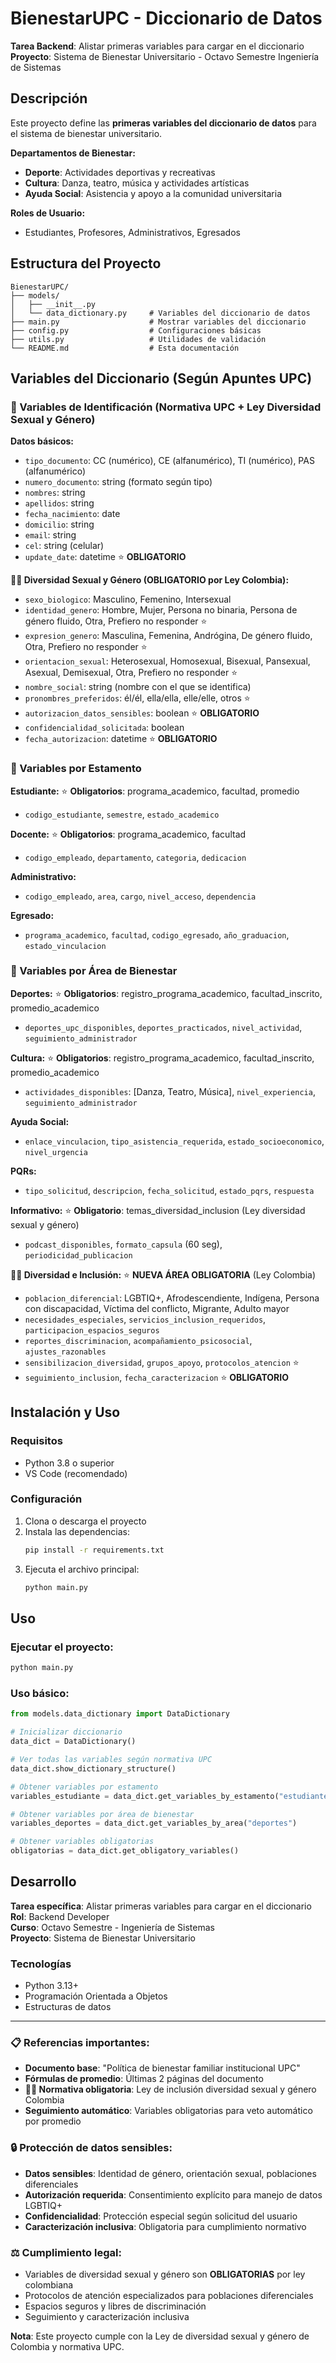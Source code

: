 # BienestarUPC - Diccionario de Datos

**Tarea Backend**: Alistar primeras variables para cargar en el diccionario  
**Proyecto**: Sistema de Bienestar Universitario - Octavo Semestre Ingeniería de Sistemas

## Descripción

Este proyecto define las **primeras variables del diccionario de datos** para el sistema de bienestar universitario.

**Departamentos de Bienestar:**
- **Deporte**: Actividades deportivas y recreativas
- **Cultura**: Danza, teatro, música y actividades artísticas  
- **Ayuda Social**: Asistencia y apoyo a la comunidad universitaria

**Roles de Usuario:**
- Estudiantes, Profesores, Administrativos, Egresados

## Estructura del Proyecto

```
BienestarUPC/
├── models/
│   ├── __init__.py
│   └── data_dictionary.py     # Variables del diccionario de datos
├── main.py                    # Mostrar variables del diccionario
├── config.py                  # Configuraciones básicas
├── utils.py                   # Utilidades de validación
└── README.md                  # Esta documentación
```

## Variables del Diccionario (Según Apuntes UPC)

### 🔹 Variables de Identificación (Normativa UPC + Ley Diversidad Sexual y Género)

**Datos básicos:**
- `tipo_documento`: CC (numérico), CE (alfanumérico), TI (numérico), PAS (alfanumérico)
- `numero_documento`: string (formato según tipo)
- `nombres`: string
- `apellidos`: string
- `fecha_nacimiento`: date
- `domicilio`: string
- `email`: string
- `cel`: string (celular)
- `update_date`: datetime ⭐ **OBLIGATORIO**

**🏳️‍🌈 Diversidad Sexual y Género (OBLIGATORIO por Ley Colombia):**
- `sexo_biologico`: Masculino, Femenino, Intersexual
- `identidad_genero`: Hombre, Mujer, Persona no binaria, Persona de género fluido, Otra, Prefiero no responder ⭐
- `expresion_genero`: Masculina, Femenina, Andrógina, De género fluido, Otra, Prefiero no responder ⭐
- `orientacion_sexual`: Heterosexual, Homosexual, Bisexual, Pansexual, Asexual, Demisexual, Otra, Prefiero no responder ⭐
- `nombre_social`: string (nombre con el que se identifica)
- `pronombres_preferidos`: él/él, ella/ella, elle/elle, otros ⭐
- `autorizacion_datos_sensibles`: boolean ⭐ **OBLIGATORIO**
- `confidencialidad_solicitada`: boolean
- `fecha_autorizacion`: datetime ⭐ **OBLIGATORIO**

### 🔹 Variables por Estamento

**Estudiante:** ⭐ **Obligatorios**: programa_academico, facultad, promedio
- `codigo_estudiante`, `semestre`, `estado_academico`

**Docente:** ⭐ **Obligatorios**: programa_academico, facultad
- `codigo_empleado`, `departamento`, `categoria`, `dedicacion`

**Administrativo:**
- `codigo_empleado`, `area`, `cargo`, `nivel_acceso`, `dependencia`

**Egresado:**
- `programa_academico`, `facultad`, `codigo_egresado`, `año_graduacion`, `estado_vinculacion`

### 🔹 Variables por Área de Bienestar

**Deportes:** ⭐ **Obligatorios**: registro_programa_academico, facultad_inscrito, promedio_academico
- `deportes_upc_disponibles`, `deportes_practicados`, `nivel_actividad`, `seguimiento_administrador`

**Cultura:** ⭐ **Obligatorios**: registro_programa_academico, facultad_inscrito, promedio_academico  
- `actividades_disponibles`: [Danza, Teatro, Música], `nivel_experiencia`, `seguimiento_administrador`

**Ayuda Social:**
- `enlace_vinculacion`, `tipo_asistencia_requerida`, `estado_socioeconomico`, `nivel_urgencia`

**PQRs:**
- `tipo_solicitud`, `descripcion`, `fecha_solicitud`, `estado_pqrs`, `respuesta`

**Informativo:** ⭐ **Obligatorio**: temas_diversidad_inclusion (Ley diversidad sexual y género)
- `podcast_disponibles`, `formato_capsula` (60 seg), `periodicidad_publicacion`

**🏳️‍🌈 Diversidad e Inclusión:** ⭐ **NUEVA ÁREA OBLIGATORIA** (Ley Colombia)
- `poblacion_diferencial`: LGBTIQ+, Afrodescendiente, Indígena, Persona con discapacidad, Víctima del conflicto, Migrante, Adulto mayor
- `necesidades_especiales`, `servicios_inclusion_requeridos`, `participacion_espacios_seguros`
- `reportes_discriminacion`, `acompañamiento_psicosocial`, `ajustes_razonables`
- `sensibilizacion_diversidad`, `grupos_apoyo`, `protocolos_atencion` ⭐
- `seguimiento_inclusion`, `fecha_caracterizacion` ⭐ **OBLIGATORIO**

## Instalación y Uso

### Requisitos
- Python 3.8 o superior
- VS Code (recomendado)

### Configuración
1. Clona o descarga el proyecto
2. Instala las dependencias:
   ```bash
   pip install -r requirements.txt
   ```
3. Ejecuta el archivo principal:
   ```bash
   python main.py
   ```

## Uso

### Ejecutar el proyecto:
```bash
python main.py
```

### Uso básico:
```python
from models.data_dictionary import DataDictionary

# Inicializar diccionario
data_dict = DataDictionary()

# Ver todas las variables según normativa UPC
data_dict.show_dictionary_structure()

# Obtener variables por estamento
variables_estudiante = data_dict.get_variables_by_estamento("estudiante")

# Obtener variables por área de bienestar
variables_deportes = data_dict.get_variables_by_area("deportes")

# Obtener variables obligatorias
obligatorias = data_dict.get_obligatory_variables()
```

## Desarrollo

**Tarea específica**: Alistar primeras variables para cargar en el diccionario  
**Rol**: Backend Developer  
**Curso**: Octavo Semestre - Ingeniería de Sistemas  
**Proyecto**: Sistema de Bienestar Universitario  

### Tecnologías
- Python 3.13+
- Programación Orientada a Objetos
- Estructuras de datos

---

### 📋 **Referencias importantes:**
- **Documento base**: "Política de bienestar familiar institucional UPC"
- **Fórmulas de promedio**: Últimas 2 páginas del documento
- **🏳️‍🌈 Normativa obligatoria**: Ley de inclusión diversidad sexual y género Colombia
- **Seguimiento automático**: Variables obligatorias para veto automático por promedio

### 🔒 **Protección de datos sensibles:**
- **Datos sensibles**: Identidad de género, orientación sexual, poblaciones diferenciales
- **Autorización requerida**: Consentimiento explícito para manejo de datos LGBTIQ+
- **Confidencialidad**: Protección especial según solicitud del usuario
- **Caracterización inclusiva**: Obligatoria para cumplimiento normativo

### ⚖️ **Cumplimiento legal:**
- Variables de diversidad sexual y género son **OBLIGATORIAS** por ley colombiana
- Protocolos de atención especializados para poblaciones diferenciales
- Espacios seguros y libres de discriminación
- Seguimiento y caracterización inclusiva

**Nota**: Este proyecto cumple con la Ley de diversidad sexual y género de Colombia y normativa UPC.